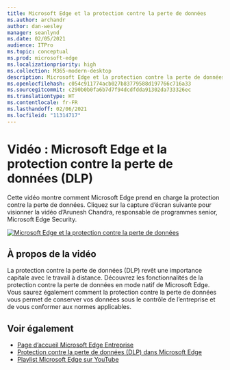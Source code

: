 ```yaml
---
title: Microsoft Edge et la protection contre la perte de données
ms.author: archandr
author: dan-wesley
manager: seanlynd
ms.date: 02/05/2021
audience: ITPro
ms.topic: conceptual
ms.prod: microsoft-edge
ms.localizationpriority: high
ms.collection: M365-modern-desktop
description: Microsoft Edge et la protection contre la perte de données (DLP)
ms.openlocfilehash: c054c911774acb027b83779588d197766c716a33
ms.sourcegitcommit: c290b0b0fa6b7d7f94dcdfdda91302da733326ec
ms.translationtype: HT
ms.contentlocale: fr-FR
ms.lasthandoff: 02/06/2021
ms.locfileid: "11314717"
---
```

# Vidéo : Microsoft Edge et la protection contre la perte de données (DLP)

Cette vidéo montre comment Microsoft Edge prend en charge la protection contre la perte de données. Cliquez sur la capture d’écran suivante pour visionner la vidéo d’Arunesh Chandra, responsable de programmes senior, Microsoft Edge Security.

[![ Microsoft Edge et la protection contre la perte de données](media/microsoft-edge-security-dlp/0.png)](http://www.youtube.com/watch?v=dLD04U9eTqg " Microsoft Edge and data loss prevention")

## À propos de la vidéo

La protection contre la perte de données (DLP) revêt une importance capitale avec le travail à distance. Découvrez les fonctionnalités de la protection contre la perte de données en mode natif de Microsoft Edge. Vous saurez également comment la protection contre la perte de données vous permet de conserver vos données sous le contrôle de l’entreprise et de vous conformer aux normes applicables.

## Voir également

- [Page d’accueil Microsoft Edge Entreprise](https://aka.ms/EdgeEnterprise)
- [Protection contre la perte de données (DLP) dans Microsoft Edge](microsoft-edge-security-dlp.md)
- [Playlist Microsoft Edge sur YouTube](https://www.youtube.com/playlist?list=PLXtHYVsvn_b-uXh1tMeYpT-0iD8tD3tFy)
